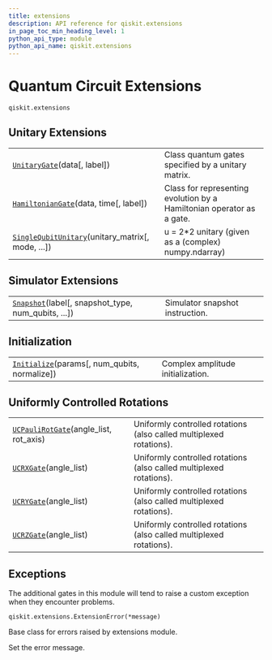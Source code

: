 ```yaml
---
title: extensions
description: API reference for qiskit.extensions
in_page_toc_min_heading_level: 1
python_api_type: module
python_api_name: qiskit.extensions
---
```


<span id="module-qiskit.extensions" />

<span id="qiskit-extensions" />

<span id="quantum-circuit-extensions-qiskit-extensions" />

# Quantum Circuit Extensions

<span id="module-qiskit.extensions" />

`qiskit.extensions`

## Unitary Extensions

|                                                                                                                                    |                                                                       |
| ---------------------------------------------------------------------------------------------------------------------------------- | --------------------------------------------------------------------- |
| [`UnitaryGate`](qiskit.extensions.UnitaryGate "qiskit.extensions.UnitaryGate")(data\[, label])                                     | Class quantum gates specified by a unitary matrix.                    |
| [`HamiltonianGate`](qiskit.extensions.HamiltonianGate "qiskit.extensions.HamiltonianGate")(data, time\[, label])                   | Class for representing evolution by a Hamiltonian operator as a gate. |
| [`SingleQubitUnitary`](qiskit.extensions.SingleQubitUnitary "qiskit.extensions.SingleQubitUnitary")(unitary\_matrix\[, mode, ...]) | u = 2\*2 unitary (given as a (complex) numpy.ndarray)                 |

## Simulator Extensions

|                                                                                                                   |                                 |
| ----------------------------------------------------------------------------------------------------------------- | ------------------------------- |
| [`Snapshot`](qiskit.extensions.Snapshot "qiskit.extensions.Snapshot")(label\[, snapshot\_type, num\_qubits, ...]) | Simulator snapshot instruction. |

## Initialization

|                                                                                                                |                                   |
| -------------------------------------------------------------------------------------------------------------- | --------------------------------- |
| [`Initialize`](qiskit.extensions.Initialize "qiskit.extensions.Initialize")(params\[, num\_qubits, normalize]) | Complex amplitude initialization. |

## Uniformly Controlled Rotations

|                                                                                                                 |                                                                     |
| --------------------------------------------------------------------------------------------------------------- | ------------------------------------------------------------------- |
| [`UCPauliRotGate`](qiskit.extensions.UCPauliRotGate "qiskit.extensions.UCPauliRotGate")(angle\_list, rot\_axis) | Uniformly controlled rotations (also called multiplexed rotations). |
| [`UCRXGate`](qiskit.extensions.UCRXGate "qiskit.extensions.UCRXGate")(angle\_list)                              | Uniformly controlled rotations (also called multiplexed rotations). |
| [`UCRYGate`](qiskit.extensions.UCRYGate "qiskit.extensions.UCRYGate")(angle\_list)                              | Uniformly controlled rotations (also called multiplexed rotations). |
| [`UCRZGate`](qiskit.extensions.UCRZGate "qiskit.extensions.UCRZGate")(angle\_list)                              | Uniformly controlled rotations (also called multiplexed rotations). |

## Exceptions

The additional gates in this module will tend to raise a custom exception when they encounter problems.

<span id="qiskit.extensions.ExtensionError" />

`qiskit.extensions.ExtensionError(*message)`

Base class for errors raised by extensions module.

Set the error message.

